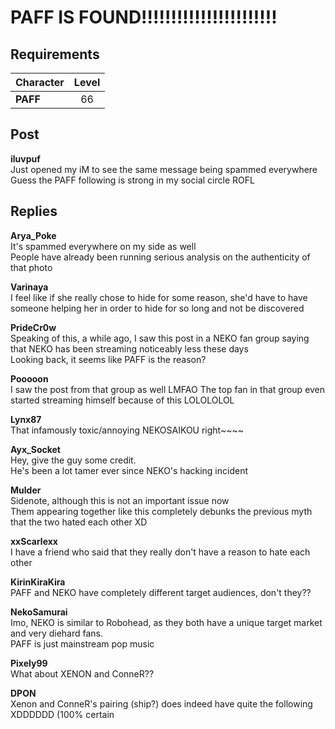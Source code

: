 # PAFF IS FOUND!!!!!!!!!!!!!!!!!!!!!!!
## Requirements
|Character|Level|
|---------|:---:|
|**PAFF** | 66  |

## Post
**iluvpuf**<br>
Just opened my iM to see the same message being spammed everywhere<br>
Guess the PAFF following is strong in my social circle ROFL
## Replies
**Arya_Poke**<br>
It's spammed everywhere on my side as well<br>
People have already been running serious analysis on the authenticity of that photo

**Varinaya**<br>
I feel like if she really chose to hide for some reason, she'd have to have someone helping her in order to hide for so long and not be discovered

**PrideCr0w**<br>
Speaking of this, a while ago, I saw this post in a NEKO fan group saying that NEKO has been streaming noticeably less these days<br>
Looking back, it seems like PAFF is the reason?

**Pooooon**<br>
I saw the post from that group as well LMFAO The top fan in that group even started streaming himself because of this LOLOLOLOL

**Lynx87**<br>
That infamously toxic/annoying NEKOSAIKOU right\~\~\~\~

**Ayx_Socket**<br>
Hey, give the guy some credit.<br>
He's been a lot tamer ever since NEKO's hacking incident

**Mulder**<br>
Sidenote, although this is not an important issue now<br>
Them appearing together like this completely debunks the previous myth that the two hated each other XD

**xxScarlexx**<br>
I have a friend who said that they really don't have a reason to hate each other

**KirinKiraKira**<br>
PAFF and NEKO have completely different target audiences, don't they??

**NekoSamurai**<br>
Imo, NEKO is similar to Robohead, as they both have a unique target market and very diehard fans.<br>
PAFF is just mainstream pop music

**Pixely99**<br>
What about XENON and ConneR??

**DPON**<br>
Xenon and ConneR's pairing (ship?) does indeed have quite the following XDDDDDD (100% certain


